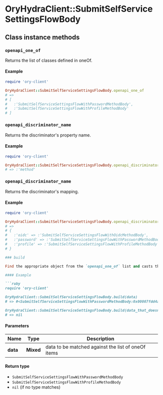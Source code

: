 # OryHydraClient::SubmitSelfServiceSettingsFlowBody

## Class instance methods

### `openapi_one_of`

Returns the list of classes defined in oneOf.

#### Example

```ruby
require 'ory-client'

OryHydraClient::SubmitSelfServiceSettingsFlowBody.openapi_one_of
# =>
# [
#   :'SubmitSelfServiceSettingsFlowWithPasswordMethodBody',
#   :'SubmitSelfServiceSettingsFlowWithProfileMethodBody'
# ]
```

### `openapi_discriminator_name`

Returns the discriminator's property name.

#### Example

```ruby
require 'ory-client'

OryHydraClient::SubmitSelfServiceSettingsFlowBody.openapi_discriminator_name
# => :'method'
```

### `openapi_discriminator_name`

Returns the discriminator's mapping.

#### Example

```ruby
require 'ory-client'

OryHydraClient::SubmitSelfServiceSettingsFlowBody.openapi_discriminator_mapping
# =>
# {
#   :'oidc' => :'SubmitSelfServiceSettingsFlowWithOidcMethodBody',
#   :'password' => :'SubmitSelfServiceSettingsFlowWithPasswordMethodBody',
#   :'profile' => :'SubmitSelfServiceSettingsFlowWithProfileMethodBody'
# }

### build

Find the appropriate object from the `openapi_one_of` list and casts the data into it.

#### Example

```ruby
require 'ory-client'

OryHydraClient::SubmitSelfServiceSettingsFlowBody.build(data)
# => #<SubmitSelfServiceSettingsFlowWithPasswordMethodBody:0x00007fdd4aab02a0>

OryHydraClient::SubmitSelfServiceSettingsFlowBody.build(data_that_doesnt_match)
# => nil
```

#### Parameters

| Name | Type | Description |
| ---- | ---- | ----------- |
| **data** | **Mixed** | data to be matched against the list of oneOf items |

#### Return type

- `SubmitSelfServiceSettingsFlowWithPasswordMethodBody`
- `SubmitSelfServiceSettingsFlowWithProfileMethodBody`
- `nil` (if no type matches)

